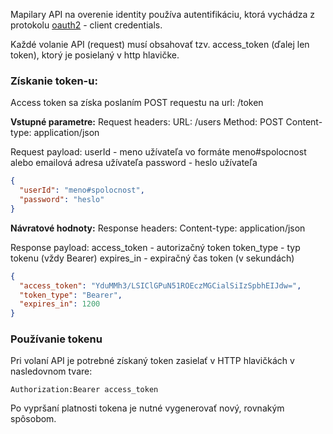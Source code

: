 Mapilary API na overenie identity používa autentifikáciu, ktorá vychádza z protokolu [oauth2](http://tools.ietf.org/html/rfc6749) - client credentials.

Každé volanie API (request) musí obsahovať tzv. access_token (ďalej len token), ktorý je posielaný v http hlavičke.


### Získanie token-u:

Access token sa získa poslaním POST requestu na url: /token

**Vstupné parametre:**
Request headers:
URL: /users
Method: POST
Content-type: application/json

Request payload:
userId - meno užívateľa vo formáte meno#spolocnost alebo emailová adresa užívateľa
password - heslo užívateľa

```json
{
  "userId": "meno#spolocnost",
  "password": "heslo"
}
```

**Návratové hodnoty:**
Response headers:
Content-type: application/json

Response payload:
access_token - autorizačný token
token_type - typ tokenu (vždy Bearer)
expires_in - expiračný čas token (v sekundách)

```json
{
  "access_token": "YduMMh3/LSIClGPuN51ROEczMGCialSiIzSpbhEIJdw=",
  "token_type": "Bearer",
  "expires_in": 1200
}
```

### Používanie tokenu

Pri volaní API je potrebné získaný token zasielať v HTTP hlavičkách v nasledovnom tvare:

```
Authorization:Bearer access_token
```

Po vypršaní platnosti tokena je nutné vygenerovať nový, rovnakým spôsobom.
